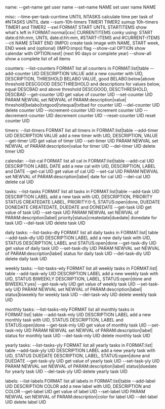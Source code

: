 name:
  --get-name                            get user name
  --set-name NAME                       set user name NAME

misc:
  --time-per-task-currtime UNTIL NTASKS calculate time per task of #NTASKS
                                        UNTIL date
  --sum-10h-timers TIMER1 TIMER2        sumup 10h-timers TIMER1 and TIMER2
  --swl FORMAT START UNTIL STARTITEMS   show what's left in FORMAT:normal|csv|
        CURRENTITEMS                    conky using: START date:d:hh:mm, UNTIL
                                        date:d:hh:mm, #START-ITEMS and
                                        #CURRENT-ITEMS
  --cti NAME START END (IMPO)           create task image with NAME, START week,
                                        END week and (optional) (IMPO:impo) flag
  --show-cal OPTION                     show calendar with OPTION:next|<year>
                                        (next 90 days or complete year)
  --show-all                            show a complete list of all items

counters:
  --list-counters FORMAT                list all counters in FORMAT:list|table
  --add-counter UID DESCRIPTION VALUE   add a new counter with UID, DESCRIPTION,
                THRESHOLD BELABO        VALUE, good BELABO:below|above threshold
                DESCGOOD DESCTHRESHOLD  and descriptions for values below, equal
                DESCBAD                 and above threshold DESCGOOD,
                                        DESCTHRESHOLD, DESCBAD
  --get-counter UID                     get value of counter UID
  --set-counter UID PARAM NEWVAL        set NEWVAL of PARAM:description|value|
                                        threshold|belabo|txtgood|txtequal|txtbad
                                        for counter UID
  --del-counter UID                     delete counter UID
  --increment-counter UID               increment counter UID
  --decrement-counter UID               decrement counter UID
  --reset-counter UID                   reset counter UID

timers:
  --list-timers FORMAT                  list all timers in FORMAT:list|table
  --add-timer UID DESCRIPTION VALUE     add a new timer with UID, DESCRIPTION,
                                        VALUE
  --get-timer UID                       get value of timer UID
  --set-timer UID PARAM NEWVAL          set NEWVAL of PARAM:description|value
                                        for timer UID
  --del-timer UID                       delete timer UID

calendar:
  --list-cal FORMAT                     list all cal in FORMAT:list|table
  --add-cal UID DESCRIPTION LABEL DATE  add a new cal with UID, DESCRIPTION,
                                        LABEL and DATE
  --get-cal UID                         get value of cal UID
  --set-cal UID PARAM NEWVAL            set NEWVAL of PARAM:description|label|
                                        date for cal UID
  --del-cal UID                         delete cal UID

tasks:
  --list-tasks FORMAT                   list all tasks in FORMAT:list|table
  --add-task UID DESCRIPTION LABEL      add a new task with UID, DESCRIPTION,
             PRIORITY STATUS CREATEDATE LABEL, PRIORITY:0-5, STATUS:open|done,
             DUEDATE DONEDATE           CREATEDATE, DUEDATE and DONEDATE
  --get-task UID                        get value of task UID
  --set-task UID PARAM NEWVAL           set NEWVAL of PARAM:description|label|
                                        priority|status|createdate|duedate|
                                        donedate for task UID
  --del-task UID                        delete task UID

daily tasks:
  --list-tasks-dly FORMAT               list all daily tasks in FORMAT:list|
                                        table
  --add-task-dly UID DESCRIPTION LABEL  add a new daily task with UID,
                 STATUS                 DESCRIPTION, LABEL and STATUS:open|done
  --get-task-dly UID                    get value of daily task UID
  --set-task-dly UID PARAM NEWVAL       set NEWVAL of PARAM:description|label|
                                        status for daily task UID
  --del-task-dly UID                    delete daily task UID

weekly tasks:
  --list-tasks-wly FORMAT               list all weekly tasks in FORMAT:list|
                                        table
  --add-task-wly UID DESCRIPTION LABEL  add a new weekly task with UID,
                 STATUS BIWEEKLY        DESCRIPTION, LABEL, STATUS:open|done and
                                        BIWEEKLY:yes|
  --get-task-wly UID                    get value of weekly task UID
  --set-task-wly UID PARAM NEWVAL       set NEWVAL of PARAM:description|label|
                                        status|biweekly for weekly task UID
  --del-task-wly UID                    delete weekly task UID

monthly tasks:
  --list-tasks-mly FORMAT               list all monthly tasks in FORMAT:list|
                                        table
  --add-task-mly UID DESCRIPTION LABEL  add a new monthly task with UID,
                 STATUS                 DESCRIPTION, LABEL and STATUS:open|done
  --get-task-mly UID                    get value of monthly task UID
  --set-task-mly UID PARAM NEWVAL       set NEWVAL of PARAM:description|label|
                                        status for monthly task UID
  --del-task-mly UID                    delete monthly task UID

yearly tasks:
  --list-tasks-yly FORMAT               list all yearly tasks in FORMAT:list|
                                        table
  --add-task-yly UID DESCRIPTION LABEL  add a new yearly task with UID,
                 STATUS DUEDATE         DESCRIPTION, LABEL, STATUS:open|done and
                                        DUEDATE
  --get-task-yly UID                    get value of yearly task UID
  --set-task-yly UID PARAM NEWVAL       set NEWVAL of PARAM:description|label|
                                        status|duedate for yearly task UID
  --del-task-yly UID                    delete yearly task UID

labels:
  --list-labels FORMAT                  list all labels in FORMAT:list|table
  --add-label UID DESCRIPTION COLOR     add a new label with UID, DESCRIPTION
                                        and COLOR
  --get-label UID                       get value of label UID
  --set-label UID PARAM NEWVAL          set NEWVAL of PARAM:description|color
                                        for label UID
  --del-label UID                       delete label UID
